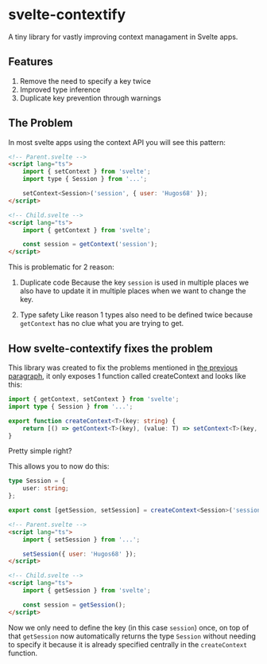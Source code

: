 # svelte-contextify

A tiny library for vastly improving context managament in Svelte apps.

## Features

1. Remove the need to specify a key twice
2. Improved type inference
3. Duplicate key prevention through warnings

## The Problem

In most svelte apps using the context API you will see this pattern:

```html
<!-- Parent.svelte -->
<script lang="ts">
	import { setContext } from 'svelte';
	import type { Session } from '...';

	setContext<Session>('session', { user: 'Hugos68' });
</script>

<!-- Child.svelte -->
<script lang="ts">
	import { getContext } from 'svelte';

	const session = getContext('session');
</script>
```

This is problematic for 2 reason:

1. Duplicate code
   Because the key `session` is used in multiple places we also have to update it in multiple places when we want to change the key.

2. Type safety
   Like reason 1 types also need to be defined twice because `getContext` has no clue what you are trying to get.


## How svelte-contextify fixes the problem

This library was created to fix the problems mentioned in [the previous paragraph](#the-problem), it only exposes 1 function called createContext and looks like this:

```ts
import { getContext, setContext } from 'svelte';
import type { Session } from '...';

export function createContext<T>(key: string) {
	return [() => getContext<T>(key), (value: T) => setContext<T>(key, value)];
}
```

Pretty simple right?

This allows you to now do this:

```ts
type Session = {
	user: string;
};

export const [getSession, setSession] = createContext<Session>('session');
```

```html
<!-- Parent.svelte -->
<script lang="ts">
	import { setSession } from '...';

	setSession({ user: 'Hugos68' });
</script>

<!-- Child.svelte -->
<script lang="ts">
	import { getSession } from 'svelte';

	const session = getSession();
</script>
```

Now we only need to define the key (in this case `session`) once, on top of that `getSession` now automatically returns the type `Session` without needing to specify it because it is already specified centrally in the `createContext` function.
